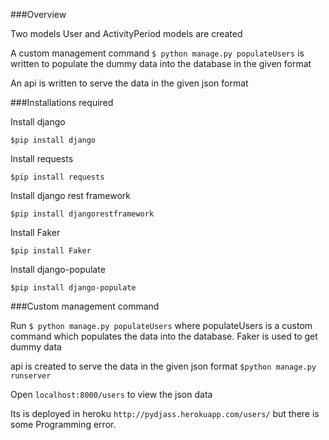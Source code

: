 ###Overview

Two models User and ActivityPeriod models are created

A custom management command `$ python manage.py populateUsers` is written to populate the dummy data into the database in the given format

An api is written to serve the data in the given json format




###Installations required

Install django

`$pip install django`

Install requests

`$pip install requests`

Install django rest framework

`$pip install djangorestframework`

Install Faker

`$pip install Faker`

Install django-populate

`$pip install django-populate`

###Custom management command

Run  `$ python manage.py populateUsers` where populateUsers is a custom command which populates the data into the database.
Faker is used to get dummy data

api is created to serve the data in the given json format
`$python manage.py  runserver` 

Open `localhost:8000/users` to view the json data 

Its is deployed in heroku `http://pydjass.herokuapp.com/users/` but there is some Programming error.

